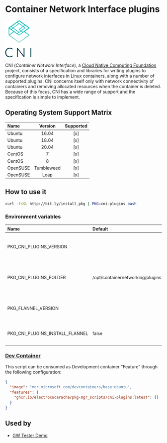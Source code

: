 # Container Network Interface plugins

![Logo](../../docs/img/cni-plugins.png)

CNI (_Container Network Interface_), a [Cloud Native Computing Foundation](https://cncf.io)
project, consists of a specification and libraries for writing plugins
to configure network interfaces in Linux containers, along with a
number of supported plugins. CNI concerns itself only with network
connectivity of containers and removing allocated resources when the
container is deleted. Because of this focus, CNI has a wide range of
support and the specification is simple to implement.

## Operating System Support Matrix

| Name     |  Version   | Supported |
| :------- | :--------: | :-------: |
| Ubuntu   |   16.04    |    [x]    |
| Ubuntu   |   18.04    |    [x]    |
| Ubuntu   |   20.04    |    [x]    |
| CentOS   |     7      |    [x]    |
| CentOS   |     8      |    [x]    |
| OpenSUSE | Tumbleweed |    [x]    |
| OpenSUSE |    Leap    |    [x]    |

## How to use it

```bash
curl -fsSL http://bit.ly/install_pkg | PKG=cni-plugins bash
```

### Environment variables

| Name                            | Default                          | Description                                                |
| :------------------------------ | :------------------------------- | :--------------------------------------------------------- |
| PKG_CNI_PLUGINS_VERSION         |                                  | Specifies the CNI plugins version to be installed          |
| PKG_CNI_PLUGINS_FOLDER          | /opt/containernetworking/plugins | Defines the destination folder for the CNI plugin binaries |
| PKG_FLANNEL_VERSION             |                                  | Specifies the Flannel CNI version to be installed          |
| PKG_CNI_PLUGINS_INSTALL_FLANNEL | false                            | Installs Flannel CNI into the CNI folder                   |

### [Dev Container](https://containers.dev/overview)

This script can be consumed as Development container "Feature" through the
following configuration:

```json
{
  "image": "mcr.microsoft.com/devcontainers/base:ubuntu",
  "features": {
    "ghcr.io/electrocucaracha/pkg-mgr_scripts/cni-plugins:latest": {}
  }
}
```

## Used by

- [GW Tester Demo](https://github.com/electrocucaracha/gw-tester/)

